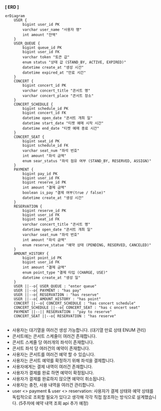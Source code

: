 **[ ERD ]**

```mermaid
erDiagram
    USER {
        bigint user_id PK
        varchar user_name "사용자 명"
        int amount "잔액"
    }
    USER_QUEUE {
        bigint queue_id PK
        bigint user_id FK
        varchar token "토큰 값"
        enum status "상태 값 (STAND_BY, ACTIVE, EXPIRED)"
        datetime create_at "생성 시간"
        datetime expired_at "만료 시간"
    }
    CONCERT {
        bigint concert_id PK
        varchar concert_title "콘서트 명"
        varchar concert_place "콘서트 장소"
    }
    CONCERT_SCHEDULE {
        bigint schedule_id PK
        bigint concert_id FK
        datetime open_date "콘서트 개최 일"
        datetime start_date "티켓 예매 시작 시간"
        datetime end_date "티켓 예매 종료 시간"
    }
    CONCERT_SEAT {
        bigint seat_id PK
        bigint schedule_id FK
        varchar seat_num "좌석 번호"
        int amount "좌석 금액"
        enum sear_status "좌석 점유 여부 (STAND_BY, RESERVED, ASSIGN)"
    }
    PAYMENT {
        bigint pay_id PK
        bigint user_id FK
        bigint reserve_id PK
        int amount "결제 금액"
        boolean is_pay "결제 여부(true / false)"
        datetime create_at "생성 시간"
    }
    RESERVATION {
        bigint reserve_id PK
        bigint user_id FK
        bigint seat_id FK
        varchar concert_title "콘서트 명"
        datetime open_date "콘서트 개최 일"
        varchar seat_num "좌석 번호"
        int amount "좌석 금액"
        enum reserve_statue "예약 상태 (PENDING, RESERVED, CANCELED)"
    }
    AMOUNT_HISTORY {
        bigint point_id PK
        bigint user_id FK
        int amount "결제 금액"
       	enum point_type "결제 타입 (CHARGE, USE)"
        datetime create_at "생성 일"
    }
	USER ||--o{ USER_QUEUE : "enter queue"
    USER ||--o{ PAYMENT : "has pay"
    USER ||--o{ RESERVATION : "has reserve"
    USER ||--o{ AMOUNT_HISTORY : "has point"
    CONCERT ||--o{ CONCERT_SCHEDULE : "has concert schedule"
    CONCERT_SCHEDULE ||--o{ CONCERT_SEAT : "has c oncert seat"
    PAYMENT ||--|| RESERVATION : "pay to reserve"
    CONCERT_SEAT ||--o{ RESERVATION : "has reserve"
    
```

* 사용자는 대기열을 여러건 생성 가능합니다. (대기열 만료 상태 ENUM 관리)
* 콘서트에는 콘서트 스케줄이 여러건 존재합니다. 
* 콘서트 스케줄 당 여러개의 좌석이 존재합니다.
* 콘서트 좌석 당 여러건의 예약이 존재합니다.
* 사용자는 콘서트를 여러건 예약 할 수 있습니다. 
* 사용자는 콘서트 예약를 확정하기 위해 좌석을 결제합니다. 
* 사용자에게는 결제 내역이 여러건 존재합니다.
* 사용자가 결제를 완료 하면 예약이 확정됩니다.
* 사용자가 결제를 완료하지 않으면 예약이 취소됩니다.
* 사용자는 충전, 사용 내역을 여러건 관리합니다.
* user <> payment & user <> reservation: 사용자가 결제 상태와 예약 상태를 독립적으로 조회할 필요가 있다고 생각해 각각 직접 참조하는 방식으로 설계했습니다. (5주차에 예약 내역 조회 api 추가 예정)